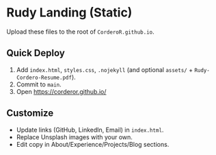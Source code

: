 # Rudy Landing (Static)

Upload these files to the root of `CorderoR.github.io`.

## Quick Deploy
1. Add `index.html`, `styles.css`, `.nojekyll` (and optional `assets/` + `Rudy-Cordero-Resume.pdf`).
2. Commit to `main`.
3. Open https://corderor.github.io/

## Customize
- Update links (GitHub, LinkedIn, Email) in `index.html`.
- Replace Unsplash images with your own.
- Edit copy in About/Experience/Projects/Blog sections.
